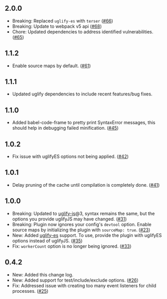 ## 2.0.0
 - Breaking: Replaced `uglify-es` with `terser` ([#66](https://github.com/gdborton/webpack-parallel-uglify-plugin/pull/66))
 - Breaking: Update to webpack v5 api ([#68](https://github.com/gdborton/webpack-parallel-uglify-plugin/pull/68))
 - Chore: Updated dependencies to address identified vulnerabilities. ([#65](https://github.com/gdborton/webpack-parallel-uglify-plugin/pull/65))

## 1.1.2
 - Enable source maps by default. ([#61](https://github.com/gdborton/webpack-parallel-uglify-plugin/pull/61))

## 1.1.1
 - Updated uglify dependencies to include recent features/bug fixes.

## 1.1.0
 - Added babel-code-frame to pretty print SyntaxError messages, this should help in debugging failed minification. ([#45](https://github.com/gdborton/webpack-parallel-uglify-plugin/pull/45))

## 1.0.2
 - Fix issue with uglifyES options not being applied. ([#42](https://github.com/gdborton/webpack-parallel-uglify-plugin/pull/42))

## 1.0.1

 - Delay pruning of the cache until compilation is completely done. ([#41](https://github.com/gdborton/webpack-parallel-uglify-plugin/pull/41))

## 1.0.0

 - Breaking: Updated to [uglify-js](https://github.com/mishoo/UglifyJS2)@3, syntax remains the same, but the options you provide uglifyJS may have changed. ([#31](https://github.com/gdborton/webpack-parallel-uglify-plugin/pull/31))
 - Breaking: Plugin now ignores your config's `devtool` option. Enable source maps by initializing the plugin with `sourceMap: true`. ([#23](https://github.com/gdborton/webpack-parallel-uglify-plugin/pull/23))
 - New: Added [uglify-es](https://github.com/mishoo/UglifyJS2/tree/harmony) support. To use, provide the plugin with uglifyES options instead of uglifyJS. ([#35](https://github.com/gdborton/webpack-parallel-uglify-plugin/pull/35))
 - Fix: `workerCount` option is no longer being ignored. ([#33](https://github.com/gdborton/webpack-parallel-uglify-plugin/pull/33))

## 0.4.2

 - New: Added this change log.
 - New: Added support for test/include/exclude options. ([#26](https://github.com/gdborton/webpack-parallel-uglify-plugin/pull/26))
 - Fix: Addressed issue with creating too many event listeners for child processes. ([#25](https://github.com/gdborton/webpack-parallel-uglify-plugin/pull/25))
